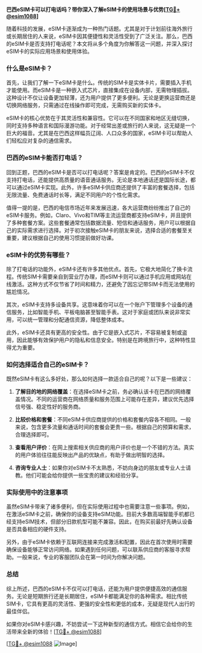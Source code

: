 **巴西eSIM卡可以打电话吗？带你深入了解eSIM卡的使用场景与优势[[TG💪+ @esim1088](https://t.me/s/esim1088)]**

随着科技的发展，eSIM卡逐渐成为一种热门话题。尤其是对于计划前往海外旅行或长期居住的人来说，eSIM卡因其便捷性和灵活性受到了广泛关注。那么，巴西的eSIM卡是否支持打电话呢？本文将从多个角度为你解答这一问题，并深入探讨eSIM卡的实际应用场景和使用体验。

### 什么是eSIM卡？

首先，让我们了解一下eSIM卡是什么。传统的SIM卡是实体卡片，需要插入手机才能使用。而eSIM卡是一种嵌入式芯片，直接集成在设备内部，无需物理插拔。这种设计不仅让设备更加轻薄，还为用户提供了更多便利。无论是更换运营商还是切换网络服务，只需通过在线操作即可完成，无需购买新的实体卡。

eSIM卡的核心优势在于其灵活性和兼容性。它可以在不同国家和地区无缝切换，同时支持多种语言和国际漫游功能。对于经常出差或旅行的人来说，这无疑是一个巨大的福音。尤其是在巴西这样幅员辽阔、人口众多的国家，eSIM卡可以帮助人们轻松应对复杂的通信需求。

### 巴西的eSIM卡能否打电话？

回到正题，巴西的eSIM卡是否可以打电话呢？答案是肯定的。巴西的eSIM卡不仅支持打电话，还能提供高质量的语音通话服务。无论是本地通话还是国际长途，都可以通过eSIM卡实现。此外，许多eSIM卡供应商还提供了丰富的套餐选择，包括无限流量、免费通话时长等，满足不同用户的个性化需求。

值得一提的是，巴西的电信市场近年来发展迅速，各大运营商纷纷推出了自己的eSIM卡服务。例如，Claro、Vivo和TIM等主流运营商都支持eSIM卡，并且提供了多种套餐方案。这些套餐通常包括数据流量、短信和通话服务，用户可以根据自己的实际需求进行选择。对于初次接触eSIM卡的朋友来说，选择合适的套餐至关重要，建议根据自己的使用习惯提前做好功课。

### eSIM卡的优势有哪些？

除了打电话的功能外，eSIM卡还有许多其他优点。首先，它极大地简化了换卡流程。传统SIM卡需要亲自到营业厅办理，而eSIM卡则可以通过手机应用或网站在线激活。这种方式不仅节省了时间和精力，还避免了因忘记带SIM卡而无法使用的尴尬情况。

其次，eSIM卡支持多设备共享。这意味着你可以在一个账户下管理多个设备的通信服务，比如智能手机、平板电脑甚至智能手表。这对于家庭或团队来说非常实用，可以统一管理和分配通信资源，降低整体成本。

此外，eSIM卡还具有更高的安全性。由于它是嵌入式芯片，不容易被复制或盗用，因此能够有效保护用户的隐私和信息安全。特别是在跨境旅行中，这种特性显得尤为重要。

### 如何选择适合自己的eSIM卡？

既然eSIM卡有这么多好处，那么如何选择一款适合自己的呢？以下是一些建议：

1. **了解目的地的网络覆盖**：在选择eSIM卡之前，务必确认该卡在巴西的网络覆盖情况。不同的运营商在网络质量和服务范围上可能存在差异，建议优先选择信号强、稳定性好的服务商。

2. **比较价格和套餐**：不同eSIM卡供应商提供的价格和套餐内容各不相同。一般来说，包含更多流量和通话时间的套餐会更贵一些。根据自己的预算和需求，合理选择即可。

3. **查看用户评价**：在网上搜索相关供应商的用户评价也是一个不错的方法。真实的用户体验往往能反映出产品的优缺点，有助于做出明智的选择。

4. **咨询专业人士**：如果你对eSIM卡不太熟悉，不妨向身边的朋友或专业人士请教。他们可能会给你提供一些宝贵的建议和经验分享。

### 实际使用中的注意事项

虽然eSIM卡带来了诸多便利，但在实际使用过程中也需要注意一些事项。例如，在激活eSIM卡之前，确保你的设备支持eSIM功能。目前大多数高端智能手机都已经支持eSIM技术，但部分旧款机型可能不兼容。因此，在购买前最好先确认设备是否具备相应的硬件支持。

另外，由于eSIM卡依赖于互联网连接来完成激活和配置，因此在首次使用时需要确保设备能够正常访问网络。如果遇到任何问题，可以联系供应商的客服寻求帮助。一般来说，专业的客服团队会在第一时间为你解决问题。

### 总结

综上所述，巴西的eSIM卡不仅可以打电话，还能为用户提供便捷高效的通信服务。无论是短期旅行还是长期居住，eSIM卡都能满足你的各种需求。相比传统SIM卡，它具有更高的灵活性、更强的安全性和更低的成本，无疑是现代人出行的最佳伴侣。

如果你对eSIM卡感兴趣，不妨尝试一下这种新型的通信方式。相信它会给你的生活带来全新的体验！[[TG💪+ @esim1088](https://t.me/s/esim1088)]

[[TG💪+ @esim1088](https://t.me/s/esim1088) ![Image](https://i.postimg.cc/4NQfJmqS/Snipaste-2025-05-13-00-14-12.png)]